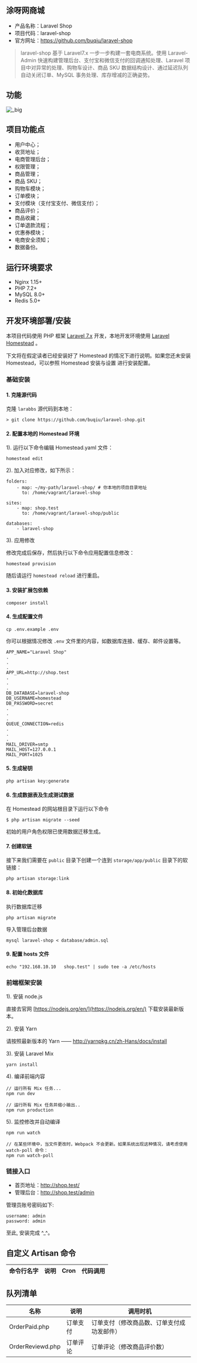 ## 涂呀网商城
- 产品名称：Laravel Shop
- 项目代码：laravel-shop
- 官方网址：https://github.com/buqiu/laravel-shop

>laravel-shop 基于 Laravel7.x 一步一步构建一套电商系统。使用 Laravel-Admin 快速构建管理后台、支付宝和微信支付的回调通知处理、Laravel 项目中对异常的处理、购物车设计、商品 SKU 数据结构设计、通过延迟队列自动关闭订单、MySQL 事务处理、库存增减的正确姿势。

## 功能

![_big](https://github.com/buqiu/laravel-shop/blob/7.x/doc/%E6%B6%82%E5%91%80%E5%95%86%E5%9F%8E%E5%8A%9F%E8%83%BD%E5%9B%BE01.png)


## 项目功能点

- 用户中心；
- 收货地址；
- 电商管理后台；
- 权限管理；
- 商品管理；
- 商品 SKU；
- 购物车模块；
- 订单模块；
- 支付模块（支付宝支付、微信支付）；
- 商品评价；
- 商品收藏；
- 订单退款流程；
- 优惠券模块；
- 电商安全须知；
- 数据备份。

## 运行环境要求

- Nginx 1.15+
- PHP 7.2+
- MySQL 8.0+
- Redis 5.0+

## 开发环境部署/安装

本项目代码使用 PHP 框架 [Laravel 7.x](https://laravel.com/docs/7.x) 开发，本地开发环境使用 [Laravel Homestead](https://laravel.com/docs/7.x/homestead) 。

下文将在假定读者已经安装好了 Homestead 的情况下进行说明。如果您还未安装 Homestead，可以参照 Homestead 安装与设置 进行安装配置。

### 基础安装

#### 1. 克隆源代码

克隆 `larabbs` 源代码到本地：

    > git clone https://github.com/buqiu/laravel-shop.git

#### 2. 配置本地的 Homestead 环境

1). 运行以下命令编辑 Homestead.yaml 文件：

```shell script
homestead edit
```

2). 加入对应修改，如下所示：

```
folders:
    - map: ~/my-path/laravel-shop/ # 你本地的项目目录地址
      to: /home/vagrant/laravel-shop

sites:
    - map: shop.test
      to: /home/vagrant/laravel-shop/public

databases:
    - laravel-shop
```

3). 应用修改

修改完成后保存，然后执行以下命令应用配置信息修改：

```shell script
homestead provision
```

随后请运行 `homestead reload` 进行重启。

#### 3. 安装扩展包依赖

```shell script
composer install
```

#### 4. 生成配置文件

```
cp .env.example .env
```

你可以根据情况修改 `.env` 文件里的内容，如数据库连接、缓存、邮件设置等。

```
APP_NAME="Laravel Shop"
.
.
.
APP_URL=http://shop.test
.
.
.
DB_DATABASE=laravel-shop
DB_USERNAME=homestead
DB_PASSWORD=secret
.
.
.
QUEUE_CONNECTION=redis
.
.
.
MAIL_DRIVER=smtp
MAIL_HOST=127.0.0.1
MAIL_PORT=1025
```

#### 5. 生成秘钥

```shell script
php artisan key:generate
```

#### 6. 生成数据表及生成测试数据

在 Homestead 的网站根目录下运行以下命令

```shell script
$ php artisan migrate --seed
```

初始的用户角色权限已使用数据迁移生成。


#### 7. 创建软链

接下来我们需要在 `public` 目录下创建一个连到 `storage/app/public` 目录下的软链接：

```shell script
php artisan storage:link
```

#### 8. 初始化数据库

执行数据库迁移

```shell script
php artisan migrate
```

导入管理后台数据
```shell script
mysql laravel-shop < database/admin.sql
```

#### 9. 配置 hosts 文件

    echo "192.168.10.10   shop.test" | sudo tee -a /etc/hosts

### 前端框架安装

1). 安装 node.js

直接去官网 [https://nodejs.org/en/](https://nodejs.org/en/) 下载安装最新版本。

2). 安装 Yarn

请按照最新版本的 Yarn —— http://yarnpkg.cn/zh-Hans/docs/install

3). 安装 Laravel Mix

```shell
yarn install
```

4). 编译前端内容

```shell
// 运行所有 Mix 任务...
npm run dev

// 运行所有 Mix 任务并缩小输出..
npm run production
```

5). 监控修改并自动编译

```shell
npm run watch

// 在某些环境中，当文件更改时，Webpack 不会更新。如果系统出现这种情况，请考虑使用 watch-poll 命令：
npm run watch-poll
```

### 链接入口

* 首页地址：http://shop.test/
* 管理后台：http://shop.test/admin

管理员账号密码如下:

```
username: admin
password: admin
```

至此, 安装完成 ^_^。

## 自定义 Artisan 命令

| 命令行名字 | 说明 | Cron | 代码调用 |
| --- | --- | --- | --- |

## 队列清单

| 名称 | 说明 | 调用时机 |
| --- | --- | --- |
| OrderPaid.php | 订单支付 | 订单支付（修改商品数、订单支付成功发邮件） |
| OrderReviewd.php | 订单评论 | 订单评论（修改商品评价数） |
